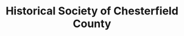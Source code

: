 ---
layout: repo
title: "Historical Society of Chesterfield County"
id: 2014
permalink: repos/2014/
---